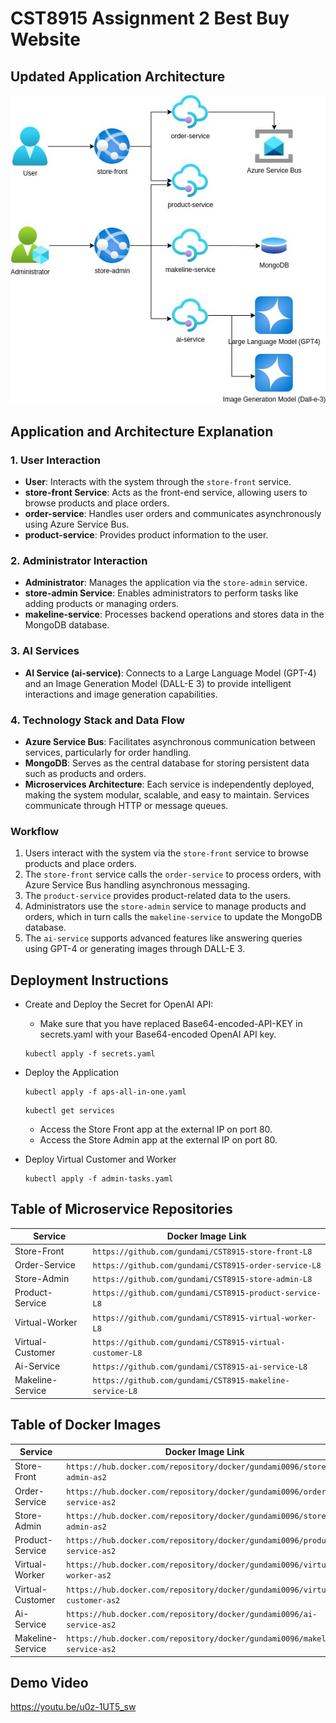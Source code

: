 # CST8915 Assignment 2 Best Buy Website

## Updated Application Architecture

![arch](./arch.jpg)

## Application and Architecture Explanation

### 1. **User Interaction**

- **User**: Interacts with the system through the `store-front` service.
- **store-front Service**: Acts as the front-end service, allowing users to browse products and place orders.
- **order-service**: Handles user orders and communicates asynchronously using Azure Service Bus.
- **product-service**: Provides product information to the user.

### 2. **Administrator Interaction**

- **Administrator**: Manages the application via the `store-admin` service.
- **store-admin Service**: Enables administrators to perform tasks like adding products or managing orders.
- **makeline-service**: Processes backend operations and stores data in the MongoDB database.

### 3. **AI Services**

- **AI Service (ai-service)**: Connects to a Large Language Model (GPT-4) and an Image Generation Model (DALL-E 3) to provide intelligent interactions and image generation capabilities.

### 4. **Technology Stack and Data Flow**

- **Azure Service Bus**: Facilitates asynchronous communication between services, particularly for order handling.
- **MongoDB**: Serves as the central database for storing persistent data such as products and orders.
- **Microservices Architecture**: Each service is independently deployed, making the system modular, scalable, and easy to maintain. Services communicate through HTTP or message queues.

### **Workflow**

1. Users interact with the system via the `store-front` service to browse products and place orders.
2. The `store-front` service calls the `order-service` to process orders, with Azure Service Bus handling asynchronous messaging.
3. The `product-service` provides product-related data to the users.
4. Administrators use the `store-admin` service to manage products and orders, which in turn calls the `makeline-service` to update the MongoDB database.
5. The `ai-service` supports advanced features like answering queries using GPT-4 or generating images through DALL-E 3.

## Deployment Instructions

- Create and Deploy the Secret for OpenAI API:

  - Make sure that you have replaced Base64-encoded-API-KEY in secrets.yaml with your Base64-encoded OpenAI API key.

  ```
  kubectl apply -f secrets.yaml
  ```

- Deploy the Application

  ```
  kubectl apply -f aps-all-in-one.yaml
  ```

  ```
  kubectl get services
  ```

  - Access the Store Front app at the external IP on port 80.
  - Access the Store Admin app at the external IP on port 80.

- Deploy Virtual Customer and Worker

  ```
  kubectl apply -f admin-tasks.yaml
  ```

## Table of Microservice Repositories

| **Service**      | **Docker Image Link**                                    |
| ---------------- | -------------------------------------------------------- |
| Store-Front      | `https://github.com/gundami/CST8915-store-front-L8`      |
| Order-Service    | `https://github.com/gundami/CST8915-order-service-L8`    |
| Store-Admin      | `https://github.com/gundami/CST8915-store-admin-L8`      |
| Product-Service  | `https://github.com/gundami/CST8915-product-service-L8`  |
| Virtual-Worker   | `https://github.com/gundami/CST8915-virtual-worker-L8`   |
| Virtual-Customer | `https://github.com/gundami/CST8915-virtual-customer-L8` |
| Ai-Service       | `https://github.com/gundami/CST8915-ai-service-L8`       |
| Makeline-Service | `https://github.com/gundami/CST8915-makeline-service-L8` |

## Table of Docker Images

| **Service**      | **Docker Image Link**                                        |
| ---------------- | ------------------------------------------------------------ |
| Store-Front      | `https://hub.docker.com/repository/docker/gundami0096/store-admin-as2` |
| Order-Service    | `https://hub.docker.com/repository/docker/gundami0096/order-service-as2` |
| Store-Admin      | `https://hub.docker.com/repository/docker/gundami0096/store-admin-as2` |
| Product-Service  | `https://hub.docker.com/repository/docker/gundami0096/product-service-as2` |
| Virtual-Worker   | `https://hub.docker.com/repository/docker/gundami0096/virtual-worker-as2` |
| Virtual-Customer | `https://hub.docker.com/repository/docker/gundami0096/virtual-customer-as2` |
| Ai-Service       | `https://hub.docker.com/repository/docker/gundami0096/ai-service-as2` |
| Makeline-Service | `https://hub.docker.com/repository/docker/gundami0096/makeline-service-as2` |

## Demo Video

https://youtu.be/u0z-1UT5_sw
